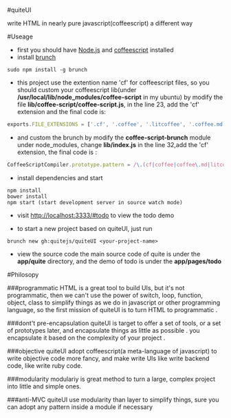 #quiteUI

write HTML in nearly pure javascript(coffeescript) a different way 

#Useage

  * first you should have [Node.js](http://nodejs.org/) and [coffeescript](http://coffeescript.org/) installed
  * install [brunch](brunch.io)

  ```
  sudo npm install -g brunch 
  ```
  * this project use the extention name 'cf' for coffeescript files, so you should custom your coffeescript lib(under __/usr/local/lib/node_modules/coffee-script__ in my ubuntu) by modify the file __lib/coffee-script/coffee-script.js__, in the line 23, add the 'cf' extension and the final code is:

  ```javascript
  exports.FILE_EXTENSIONS = ['.cf', '.coffee', '.litcoffee', '.coffee.md'];
  ```
  * and custom the brunch by modify the __coffee-script-brunch__
   module under node_modules, change __lib/index.js__ in the line 32,add the 'cf' extension, the final code is :

  ```javascript
  CoffeeScriptCompiler.prototype.pattern = /\.(cf|coffee|coffee\.md|litcoffee)$/;
  ```

  * install dependencies and start
  ```
  npm install
  bower install
  npm start (start development server in source watch mode) 
  ```
  * visit [http://localhost:3333/#todo](http://localhost:3333/#todo) to view the todo demo

  * to start a new project based on quiteUI, just run 
  ```
  brunch new gh:quitejs/quiteUI <your-project-name>
  ```
  * view the source code 
  the main source code of quite is under the __app/quite__ directory, and the demo of todo is under the __app/pages/todo__

#Philosopy

###programmatic
   HTML is a great tool to build UIs, but it's not programmatic, then we can't use the power of switch, loop, function, object, class to simplify things as we do in javascript or other programming language, so the first mission of quiteUI is to turn HTML to programmatic .

###dont't pre-encapsulation
  quiteUI is target to offer a set of tools, or a set of prototypes later, and encapsulate things as little as possible . you encapsulate it based on the complexity of your project . 

###objective 
  quiteUI adopt coffeescript(a meta-language of javascript) to write objective code more fancy, and make write UIs like write backend code, like write ruby code. 

###modularity
  modulariy is great method to turn a large, complex project into little and simple ones. 

###anti-MVC
  quiteUI use modularity than layer to simplify things, sure you can adopt any pattern inside a module if necessary
  

